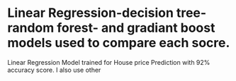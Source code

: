 # Linear Regression-decision tree-random forest- and gradiant boost models used to compare each socre.
Linear Regression Model trained for House price Prediction with 92% accuracy score.
I also use other 
